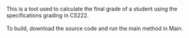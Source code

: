 This is a tool used to calculate the final grade of a student using the specifications grading in CS222.
<br><br>
To build, download the source code and run the main method in Main.

